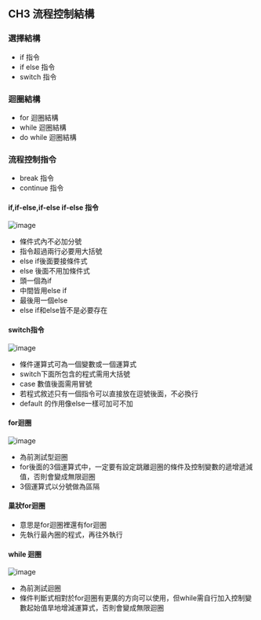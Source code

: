 ## CH3 流程控制結構
### 選擇結構
- if 指令
- if else 指令
- switch 指令
### 迴圈結構
- for 迴圈結構
- while 迴圈結構
- do while 迴圈結構
### 流程控制指令
- break 指令
- continue 指令

#### if,if-else,if-else if-else 指令
![image](https://github.com/Xiaodan902/programming-note/assets/124233786/190d3f92-cf73-47ff-9fd7-26a8cfef79e7)
- 條件式內不必加分號
- 指令超過兩行必要用大括號
- else if後面要接條件式
- else 後面不用加條件式
- 頭一個為if
- 中間皆用else if
- 最後用一個else
- else if和else皆不是必要存在
#### switch指令
![image](https://github.com/Xiaodan902/programming-note/assets/124233786/dc26b76b-6bab-4eb7-abf4-da4c70033445)
- 條件運算式可為一個變數或一個運算式
- switch下面所包含的程式需用大括號
- case 數值後面需用冒號
- 若程式敘述只有一個指令可以直接放在逗號後面，不必換行
- default 的作用像else一樣可加可不加
#### for迴圈
![image](https://github.com/Xiaodan902/programming-note/assets/124233786/bf738211-19e4-44f8-9dd3-2edb76ef8455)
- 為前測試型迴圈
- for後面的3個運算式中，一定要有設定跳離迴圈的條件及控制變數的遞增遞減值，否則會變成無限迴圈
- 3個運算式以分號做為區隔
#### 巢狀for迴圈
- 意思是for迴圈裡還有for迴圈
- 先執行最內圈的程式，再往外執行
#### while 迴圈
![image](https://github.com/Xiaodan902/programming-note/assets/124233786/014bdf3b-61a9-4cc2-8c31-c3186c577eb7)
- 為前測試迴圈
- 條件判斷式相對於for迴圈有更廣的方向可以使用，但while需自行加入控制變數起始值旱地增減運算式，否則會變成無限迴圈
 


